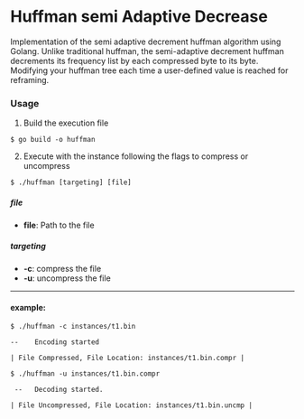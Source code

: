 # Huffman semi Adaptive Decrease

Implementation of the semi adaptive decrement huffman algorithm using Golang.
Unlike traditional huffman, the semi-adaptive decrement huffman decrements its frequency list by each compressed byte to its byte. Modifying your huffman tree each time a user-defined value is reached for reframing.

### Usage

1. Build the execution file
```shell
$ go build -o huffman
```

2. Execute with the instance following the flags to compress or uncompress

```shell
$ ./huffman [targeting] [file]
```
##### file

* **file**: Path to the file

##### targeting

* **-c**: compress the file
* **-u**: uncompress the file

---

#### example:

```shell
$ ./huffman -c instances/t1.bin

--	  Encoding started

| File Compressed, File Location: instances/t1.bin.compr |

$ ./huffman -u instances/t1.bin.compr

 --	  Decoding started.

| File Uncompressed, File Location: instances/t1.bin.uncmp |
```
